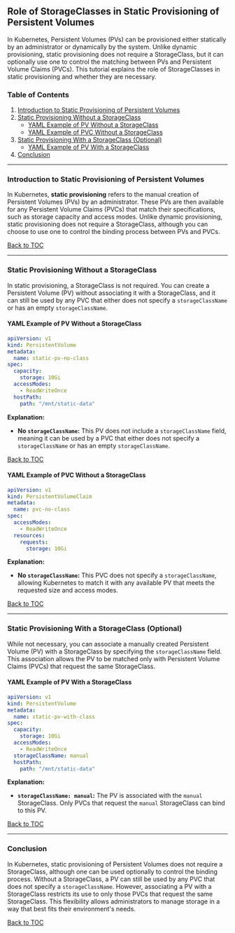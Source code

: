 ## **Role of StorageClasses in Static Provisioning of Persistent Volumes**

In Kubernetes, Persistent Volumes (PVs) can be provisioned either statically by an administrator or dynamically by the system. Unlike dynamic provisioning, static provisioning does not require a StorageClass, but it can optionally use one to control the matching between PVs and Persistent Volume Claims (PVCs). This tutorial explains the role of StorageClasses in static provisioning and whether they are necessary.

### **Table of Contents**

1. [Introduction to Static Provisioning of Persistent Volumes](#introduction-to-static-provisioning-of-persistent-volumes)
2. [Static Provisioning Without a StorageClass](#static-provisioning-without-a-storageclass)
   - [YAML Example of PV Without a StorageClass](#yaml-example-of-pv-without-a-storageclass)
   - [YAML Example of PVC Without a StorageClass](#yaml-example-of-pvc-without-a-storageclass)
3. [Static Provisioning With a StorageClass (Optional)](#static-provisioning-with-a-storageclass-optional)
   - [YAML Example of PV With a StorageClass](#yaml-example-of-pv-with-a-storageclass)
4. [Conclusion](#conclusion)

---

### **Introduction to Static Provisioning of Persistent Volumes**

In Kubernetes, **static provisioning** refers to the manual creation of Persistent Volumes (PVs) by an administrator. These PVs are then available for any Persistent Volume Claims (PVCs) that match their specifications, such as storage capacity and access modes. Unlike dynamic provisioning, static provisioning does not require a StorageClass, although you can choose to use one to control the binding process between PVs and PVCs.

[Back to TOC](#table-of-contents)

---

### **Static Provisioning Without a StorageClass**

In static provisioning, a StorageClass is not required. You can create a Persistent Volume (PV) without associating it with a StorageClass, and it can still be used by any PVC that either does not specify a `storageClassName` or has an empty `storageClassName`.

#### **YAML Example of PV Without a StorageClass**

```yaml
apiVersion: v1
kind: PersistentVolume
metadata:
  name: static-pv-no-class
spec:
  capacity:
    storage: 10Gi
  accessModes:
    - ReadWriteOnce
  hostPath:
    path: "/mnt/static-data"
```

**Explanation:**

- **No `storageClassName`:** This PV does not include a `storageClassName` field, meaning it can be used by a PVC that either does not specify a `storageClassName` or has an empty `storageClassName`.

[Back to TOC](#table-of-contents)

#### **YAML Example of PVC Without a StorageClass**

```yaml
apiVersion: v1
kind: PersistentVolumeClaim
metadata:
  name: pvc-no-class
spec:
  accessModes:
    - ReadWriteOnce
  resources:
    requests:
      storage: 10Gi
```

**Explanation:**

- **No `storageClassName`:** This PVC does not specify a `storageClassName`, allowing Kubernetes to match it with any available PV that meets the requested size and access modes.

[Back to TOC](#table-of-contents)

---

### **Static Provisioning With a StorageClass (Optional)**

While not necessary, you can associate a manually created Persistent Volume (PV) with a StorageClass by specifying the `storageClassName` field. This association allows the PV to be matched only with Persistent Volume Claims (PVCs) that request the same StorageClass.

#### **YAML Example of PV With a StorageClass**

```yaml
apiVersion: v1
kind: PersistentVolume
metadata:
  name: static-pv-with-class
spec:
  capacity:
    storage: 10Gi
  accessModes:
    - ReadWriteOnce
  storageClassName: manual
  hostPath:
    path: "/mnt/static-data"
```

**Explanation:**

- **`storageClassName: manual`:** The PV is associated with the `manual` StorageClass. Only PVCs that request the `manual` StorageClass can bind to this PV.

[Back to TOC](#table-of-contents)

---

### **Conclusion**

In Kubernetes, static provisioning of Persistent Volumes does not require a StorageClass, although one can be used optionally to control the binding process. Without a StorageClass, a PV can still be used by any PVC that does not specify a `storageClassName`. However, associating a PV with a StorageClass restricts its use to only those PVCs that request the same StorageClass. This flexibility allows administrators to manage storage in a way that best fits their environment's needs.

[Back to TOC](#table-of-contents)

